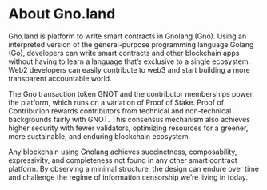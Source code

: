 # About Gno.land

Gno.land is platform to write smart contracts in Gnolang (Gno).
Using an interpreted version of the general-purpose programming language Golang (Go), developers can write smart contracts and other blockchain apps without having to learn a language that’s exclusive to a single ecosystem.
Web2 developers can easily contribute to web3 and start building a more transparent accountable world.

The Gno transaction token GNOT and the contributor memberships power the platform, which runs on a variation of Proof of Stake.
Proof of Contribution rewards contributors from technical and non-technical backgrounds fairly with GNOT.
This consensus mechanism also achieves higher security with fewer validators, optimizing resources for a greener, more sustainable, and enduring blockchain ecosystem.

Any blockchain using Gnolang achieves succinctness, composability, expressivity, and completeness not found in any other smart contract platform.
By observing a minimal structure, the design can endure over time and challenge the regime of information censorship we’re living in today.
